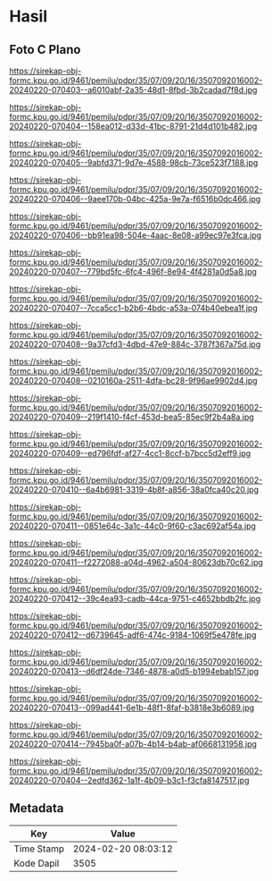 # Hasil

## Foto C Plano

https://sirekap-obj-formc.kpu.go.id/9461/pemilu/pdpr/35/07/09/20/16/3507092016002-20240220-070403--a6010abf-2a35-48d1-8fbd-3b2cadad7f8d.jpg

https://sirekap-obj-formc.kpu.go.id/9461/pemilu/pdpr/35/07/09/20/16/3507092016002-20240220-070404--158ea012-d33d-41bc-8791-21d4d101b482.jpg

https://sirekap-obj-formc.kpu.go.id/9461/pemilu/pdpr/35/07/09/20/16/3507092016002-20240220-070405--9abfd371-9d7e-4588-98cb-73ce523f7188.jpg

https://sirekap-obj-formc.kpu.go.id/9461/pemilu/pdpr/35/07/09/20/16/3507092016002-20240220-070406--9aee170b-04bc-425a-9e7a-f6516b0dc466.jpg

https://sirekap-obj-formc.kpu.go.id/9461/pemilu/pdpr/35/07/09/20/16/3507092016002-20240220-070406--bb91ea98-504e-4aac-8e08-a99ec97e3fca.jpg

https://sirekap-obj-formc.kpu.go.id/9461/pemilu/pdpr/35/07/09/20/16/3507092016002-20240220-070407--779bd5fc-6fc4-496f-8e94-4f4281a0d5a8.jpg

https://sirekap-obj-formc.kpu.go.id/9461/pemilu/pdpr/35/07/09/20/16/3507092016002-20240220-070407--7cca5cc1-b2b6-4bdc-a53a-074b40ebea1f.jpg

https://sirekap-obj-formc.kpu.go.id/9461/pemilu/pdpr/35/07/09/20/16/3507092016002-20240220-070408--9a37cfd3-4dbd-47e9-884c-3787f367a75d.jpg

https://sirekap-obj-formc.kpu.go.id/9461/pemilu/pdpr/35/07/09/20/16/3507092016002-20240220-070408--0210160a-2511-4dfa-bc28-9f96ae9902d4.jpg

https://sirekap-obj-formc.kpu.go.id/9461/pemilu/pdpr/35/07/09/20/16/3507092016002-20240220-070409--219f1410-f4cf-453d-bea5-85ec9f2b4a8a.jpg

https://sirekap-obj-formc.kpu.go.id/9461/pemilu/pdpr/35/07/09/20/16/3507092016002-20240220-070409--ed796fdf-af27-4cc1-8ccf-b7bcc5d2eff9.jpg

https://sirekap-obj-formc.kpu.go.id/9461/pemilu/pdpr/35/07/09/20/16/3507092016002-20240220-070410--6a4b6981-3319-4b8f-a856-38a0fca40c20.jpg

https://sirekap-obj-formc.kpu.go.id/9461/pemilu/pdpr/35/07/09/20/16/3507092016002-20240220-070411--0851e64c-3a1c-44c0-9f60-c3ac692af54a.jpg

https://sirekap-obj-formc.kpu.go.id/9461/pemilu/pdpr/35/07/09/20/16/3507092016002-20240220-070411--f2272088-a04d-4962-a504-80623db70c62.jpg

https://sirekap-obj-formc.kpu.go.id/9461/pemilu/pdpr/35/07/09/20/16/3507092016002-20240220-070412--39c4ea93-cadb-44ca-9751-c4652bbdb2fc.jpg

https://sirekap-obj-formc.kpu.go.id/9461/pemilu/pdpr/35/07/09/20/16/3507092016002-20240220-070412--d6739645-adf6-474c-9184-1069f5e478fe.jpg

https://sirekap-obj-formc.kpu.go.id/9461/pemilu/pdpr/35/07/09/20/16/3507092016002-20240220-070413--d6df24de-7346-4878-a0d5-b1994ebab157.jpg

https://sirekap-obj-formc.kpu.go.id/9461/pemilu/pdpr/35/07/09/20/16/3507092016002-20240220-070413--099ad441-6e1b-48f1-8faf-b3818e3b6089.jpg

https://sirekap-obj-formc.kpu.go.id/9461/pemilu/pdpr/35/07/09/20/16/3507092016002-20240220-070414--7945ba0f-a07b-4b14-b4ab-af0668131958.jpg

https://sirekap-obj-formc.kpu.go.id/9461/pemilu/pdpr/35/07/09/20/16/3507092016002-20240220-070404--2edfd362-1a1f-4b09-b3c1-f3cfa8147517.jpg


## Metadata

| Key        | Value               |
| ---------- | ------------------- |
| Time Stamp | 2024-02-20 08:03:12 |
| Kode Dapil | 3505                |



